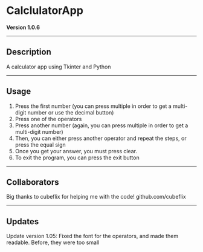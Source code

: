 # CalclulatorApp
**Version 1.0.6**

---

## Description
A calculator app using Tkinter and Python

---

## Usage 
1. Press the first number (you can press multiple in order to get a multi-digit number or use the decimal button)
2. Press one of the operators
3. Press another number (again, you can press multiple in order to get a multi-digit number)
4. Then, you can either press another operator and repeat the steps, or press the equal sign
5. Once you get your answer, you must press clear.
6. To exit the program, you can press the exit button

---

## Collaborators
Big thanks to cubeflix for helping me with the code!
github.com/cubeflix

---

## Updates
Update version 1.05: Fixed the font for the operators, and made them readable. Before, they were too small 
